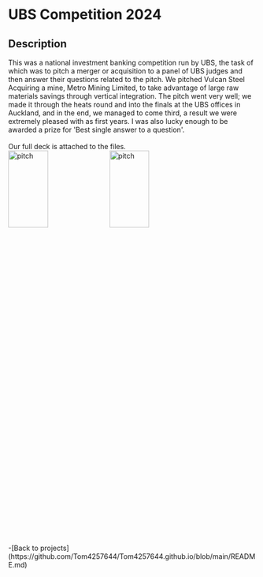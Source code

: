 
<h1>UBS Competition 2024</h1>



<h2>Description</h2>
This was a national investment banking competition run by UBS, the task of which was to pitch a merger or acquisition to a panel of UBS judges and then answer their questions related to the pitch. We pitched Vulcan Steel Acquiring a mine, Metro Mining Limited, to take advantage of large raw materials savings through vertical integration. The pitch went very well; we made it through the heats round and into the finals at the UBS offices in Auckland, and in the end, we managed to come third, a result we were extremely pleased with as first years. I was also lucky enough to be awarded a prize for 'Best single answer to a question'.

<br/>
<br/>
Our full deck is attached to the files.


<br/>
<img src="https://imgur.com/sYoOx8X.png" height="20%" width="40%" alt="pitch"/>
<img src="https://imgur.com/mBHxa3J.png" height="20%" width="40%" alt="pitch"/>


<br/>

<br/>
-[Back to projects](https://github.com/Tom4257644/Tom4257644.github.io/blob/main/README.md)
